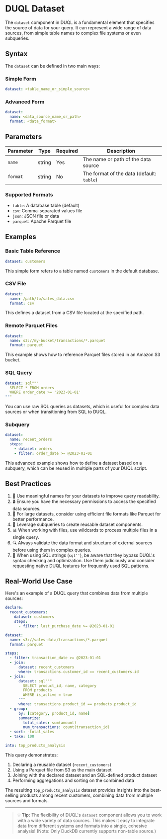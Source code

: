 # DUQL Dataset

The `dataset` component in DUQL is a fundamental element that specifies the source of data for your query. It can represent a wide range of data sources, from simple table names to complex file systems or even subqueries.

## Syntax

The `dataset` can be defined in two main ways:

### Simple Form
```yaml
dataset: <table_name_or_simple_source>
```

### Advanced Form
```yaml
dataset:
  name: <data_source_name_or_path>
  format: <data_format>
```

## Parameters

| Parameter | Type | Required | Description |
|-----------|------|----------|-------------|
| `name` | string | Yes | The name or path of the data source |
| `format` | string | No | The format of the data (default: `table`) |

### Supported Formats

- `table`: A database table (default)
- `csv`: Comma-separated values file
- `json`: JSON file or data
- `parquet`: Apache Parquet file

## Examples

### Basic Table Reference

```yaml
dataset: customers
```

This simple form refers to a table named `customers` in the default database.

### CSV File

```yaml
dataset:
  name: /path/to/sales_data.csv
  format: csv
```

This defines a dataset from a CSV file located at the specified path.

### Remote Parquet Files

```yaml
dataset:
  name: s3://my-bucket/transactions/*.parquet
  format: parquet
```

This example shows how to reference Parquet files stored in an Amazon S3 bucket.

### SQL Query

```yaml
dataset: sql"""
  SELECT * FROM orders
  WHERE order_date >= '2023-01-01'
"""
```

You can use raw SQL queries as datasets, which is useful for complex data sources or when transitioning from SQL to DUQL.

### Subquery

```yaml
dataset:
  name: recent_orders
  steps:
    - dataset: orders
    - filter: order_date >= @2023-01-01
```

This advanced example shows how to define a dataset based on a subquery, which can be reused in multiple parts of your DUQL script.

## Best Practices

1. 📁 Use meaningful names for your datasets to improve query readability.
2. 🔒 Ensure you have the necessary permissions to access the specified data sources.
3. 🚀 For large datasets, consider using efficient file formats like Parquet for better performance.
4. 🧩 Leverage subqueries to create reusable dataset components.
5. 📊 When working with files, use wildcards to process multiple files in a single query.
6. 🔍 Always validate the data format and structure of external sources before using them in complex queries.
7. 🔧 When using SQL strings (`sql''`), be aware that they bypass DUQL's syntax checking and optimization. Use them judiciously and consider requesting native DUQL features for frequently used SQL patterns.

## Real-World Use Case

Here's an example of a DUQL query that combines data from multiple sources:

```yaml
declare:
  recent_customers:
    dataset: customers
    steps:
      - filter: last_purchase_date >= @2023-01-01

dataset:
  name: s3://sales-data/transactions/*.parquet
  format: parquet

steps:
  - filter: transaction_date >= @2023-01-01
  - join:
      dataset: recent_customers
      where: transactions.customer_id == recent_customers.id
  - join:
      dataset: sql"""
        SELECT product_id, name, category
        FROM products
        WHERE is_active = true
      """
      where: transactions.product_id == products.product_id
  - group:
      by: [category, product_id, name]
      summarize:
        total_sales: sum(amount)
        num_transactions: count(transaction_id)
  - sort: -total_sales
  - take: 100

into: top_products_analysis
```

This query demonstrates:
1. Declaring a reusable dataset (`recent_customers`)
2. Using a Parquet file from S3 as the main dataset
3. Joining with the declared dataset and an SQL-defined product dataset
4. Performing aggregations and sorting on the combined data

The resulting `top_products_analysis` dataset provides insights into the best-selling products among recent customers, combining data from multiple sources and formats.

---

> 💡 **Tip:** The flexibility of DUQL's `dataset` component allows you to work with a wide variety of data sources. This makes it easy to integrate data from different systems and formats into a single, cohesive analysis! (Note: Only DuckDB currently supports non-table source.)